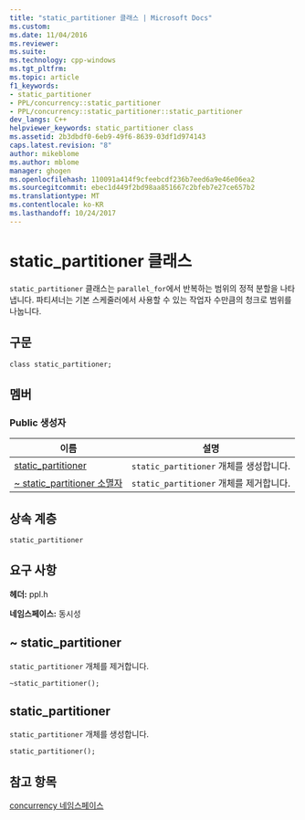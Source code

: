 ```yaml
---
title: "static_partitioner 클래스 | Microsoft Docs"
ms.custom: 
ms.date: 11/04/2016
ms.reviewer: 
ms.suite: 
ms.technology: cpp-windows
ms.tgt_pltfrm: 
ms.topic: article
f1_keywords:
- static_partitioner
- PPL/concurrency::static_partitioner
- PPL/concurrency::static_partitioner::static_partitioner
dev_langs: C++
helpviewer_keywords: static_partitioner class
ms.assetid: 2b3dbdf0-6eb9-49f6-8639-03df1d974143
caps.latest.revision: "8"
author: mikeblome
ms.author: mblome
manager: ghogen
ms.openlocfilehash: 110091a414f9cfeebcdf236b7eed6a9e46e06ea2
ms.sourcegitcommit: ebec1d449f2bd98aa851667c2bfeb7e27ce657b2
ms.translationtype: MT
ms.contentlocale: ko-KR
ms.lasthandoff: 10/24/2017
---
```

# <a name="staticpartitioner-class"></a>static_partitioner 클래스
`static_partitioner` 클래스는 `parallel_for`에서 반복하는 범위의 정적 분할을 나타냅니다. 파티셔너는 기본 스케줄러에서 사용할 수 있는 작업자 수만큼의 청크로 범위를 나눕니다.  
  
## <a name="syntax"></a>구문  
  
```
class static_partitioner;
```  
  
## <a name="members"></a>멤버  
  
### <a name="public-constructors"></a>Public 생성자  
  
|이름|설명|  
|----------|-----------------|  
|[static_partitioner](#ctor)|`static_partitioner` 개체를 생성합니다.|  
|[~ static_partitioner 소멸자](#dtor)|`static_partitioner` 개체를 제거합니다.|  
  
## <a name="inheritance-hierarchy"></a>상속 계층  
 `static_partitioner`  
  
## <a name="requirements"></a>요구 사항  
 **헤더:** ppl.h  
  
 **네임스페이스:** 동시성  
  
##  <a name="dtor"></a>~ static_partitioner 

 `static_partitioner` 개체를 제거합니다.  
  
```
~static_partitioner();
```  
  
##  <a name="ctor"></a>static_partitioner 

 `static_partitioner` 개체를 생성합니다.  
  
```
static_partitioner();
```  
  
## <a name="see-also"></a>참고 항목  
 [concurrency 네임스페이스](concurrency-namespace.md)
